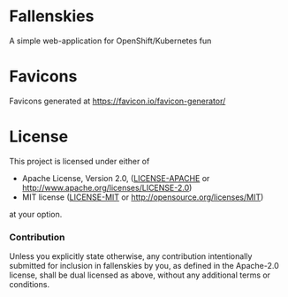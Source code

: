 # Fallenskies 

A simple web-application for OpenShift/Kubernetes fun

# Favicons
Favicons generated at https://favicon.io/favicon-generator/

# License

This project is licensed under either of

* Apache License, Version 2.0, ([LICENSE-APACHE](LICENSE-APACHE) or
  http://www.apache.org/licenses/LICENSE-2.0)
* MIT license ([LICENSE-MIT](LICENSE-MIT) or
  http://opensource.org/licenses/MIT)

at your option.

### Contribution

Unless you explicitly state otherwise, any contribution intentionally submitted
for inclusion in fallenskies by you, as defined in the Apache-2.0 license, shall be
dual licensed as above, without any additional terms or conditions.
